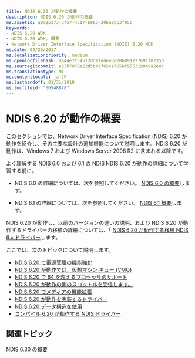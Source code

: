 ```yaml
---
title: NDIS 6.20 が動作の概要
description: NDIS 6.20 が動作の概要
ms.assetid: a0a25173-5f57-4317-b963-20ba9bb3f95b
keywords:
- NDIS 6.20 WDK
- NDIS 6.20 WDK, 概要
- Network Driver Interface Specification (NDIS) 6.20 WDK
ms.date: 04/20/2017
ms.localizationpriority: medium
ms.openlocfilehash: da44e7f54512dd8fddee3e286891277691f8235d
ms.sourcegitcommit: a33b7978e22d5bb9f65ca7056f955319049a2e4c
ms.translationtype: MT
ms.contentlocale: ja-JP
ms.lasthandoff: 01/31/2019
ms.locfileid: "56548878"
---
```

# <a name="introduction-to-ndis-620"></a>NDIS 6.20 が動作の概要





このセクションでは、Network Driver Interface Specification (NDIS) 6.20 が動作を紹介し、その主要な設計の追加機能について説明します。 NDIS 6.20 が動作は、Windows 7 および Windows Server 2008 R2 に含まれる以降です。

よく理解する NDIS 6.0 および 6.1 の NDIS NDIS 6.20 が動作の詳細について学習する前に。

-   NDIS 6.0 の詳細については、次を参照してください。 [NDIS 6.0 の概要](introduction-to-ndis-6-0.md)します。

-   NDIS 6.1 の詳細については、次を参照してください。 [NDIS 6.1 概要](introduction-to-ndis-6-1.md)します。

NDIS 6.20 が動作し、以前のバージョンの違いの説明、および NDIS 6.20 が動作するドライバーの移植の詳細については、「 [NDIS 6.20 が動作する移植 NDIS 6.x ドライバー](porting-ndis-6-x-drivers-to-ndis-6-20.md)します。

ここでは、次のトピックについて説明します。

-   [NDIS 6.20 で電源管理の機能強化](power-management-enhancements-in-ndis-6-20.md)
-   [NDIS 6.20 が動作では、仮想マシン キュー (VMQ)](virtual-machine-queue--vmq--in-ndis-6-20.md)
-   [NDIS 6.20 で 64 を超えるプロセッサのサポート](support-for-more-than-64-processors-in-ndis-6-20.md)
-   [NDIS 6.20 が動作の側のスロットルを受信します。](receive-side-throttle-in-ndis-6-20.md)
-   [NDIS 6.20 でメディアの機能拡張](media-extensibility-in-ndis-6-20.md)
-   [NDIS 6.20 が動作を実装するドライバー](implementing-an-ndis-6-20-driver.md)
-   [NDIS 6.20 データ構造を使用](using-ndis-6-20-data-structures.md)
-   [コンパイル 6.20 が動作する NDIS ドライバー](compiling-an-ndis-6-20-driver.md)

## <a name="related-topics"></a>関連トピック


[NDIS 6.30 の概要](introduction-to-ndis-6-30.md)

 

 






